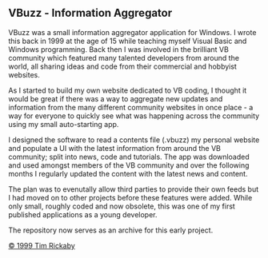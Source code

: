 VBuzz - Information Aggregator
------

VBuzz was a small information aggregator application for Windows. I wrote this back in 1999 at the age of 15 while teaching myself Visual Basic and Windows programming. Back then I was involved in the brilliant VB community which featured many talented developers from around the world, all sharing ideas and code from their commercial and hobbyist websites.

As I started to build my own website dedicated to VB coding, I thought it would be great if there was a way to aggregate new updates and information from the many different community websites in once place - a way for everyone to quickly see what was happening across the community using my small auto-starting app. 

I designed the software to read a contents file (.vbuzz) my personal website and populate a UI with the latest information from around the VB community; split into news, code and tutorials. The app was downloaded and used amongst members of the VB community and over the following months I regularly updated the content with the latest news and content.

The plan was to evenutally allow third parties to provide their own feeds but I had moved on to other projects before these features were added. While only small, roughly coded and now obsolete, this was one of my first published applications as a young developer.

The repository now serves as an archive for this early project.

[© 1999 Tim Rickaby](https://timrickaby.com)